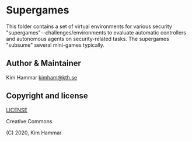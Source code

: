 # Supergames

This folder contains a set of virtual environments for various security "supergames"--challenges/environments
to evaluate automatic controllers and autonomous agents on security-related tasks. 
The supergames "subsume" several mini-games typically.     

## Author & Maintainer

Kim Hammar <kimham@kth.se>

## Copyright and license

[LICENSE](LICENSE.md)

Creative Commons

(C) 2020, Kim Hammar